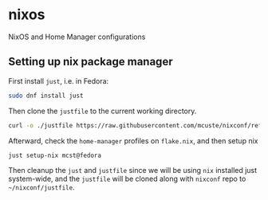 # nixos
NixOS and Home Manager configurations

## Setting up nix package manager

First install `just`, i.e. in Fedora:

```bash
sudo dnf install just
```

Then clone the `justfile` to the current working directory.

```bash
curl -o ./justfile https://raw.githubusercontent.com/mcuste/nixconf/refs/heads/main/justfile
```

Afterward, check the `home-manager` profiles on `flake.nix`, and then setup nix

```bash
just setup-nix mcst@fedora
```

Then cleanup the `just` and `justfile` since we will be using `nix` installed just system-wide, and the
`justfile` will be cloned along with `nixconf` repo to `~/nixconf/justfile`.
